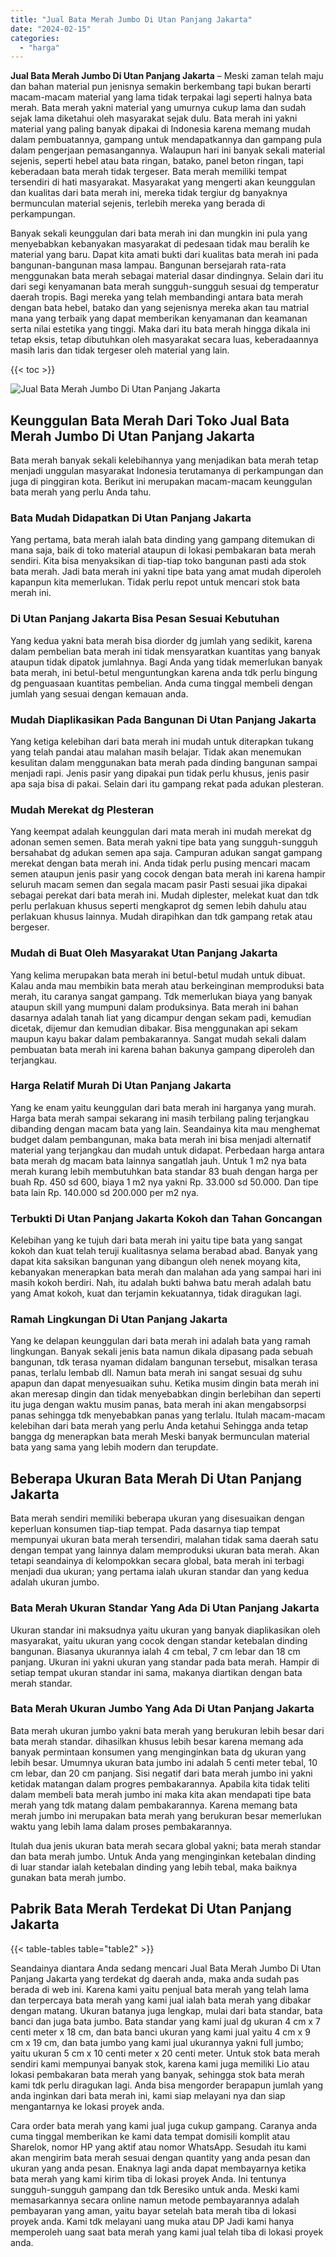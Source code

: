 ```yaml
---
title: "Jual Bata Merah Jumbo Di Utan Panjang Jakarta"
date: "2024-02-15"
categories: 
  - "harga"
---
```


**Jual Bata Merah Jumbo Di Utan Panjang Jakarta** – Meski zaman telah maju dan bahan material pun jenisnya semakin berkembang tapi bukan berarti macam-macam material yang lama tidak terpakai lagi seperti halnya bata merah. Bata merah yakni material yang umurnya cukup lama dan sudah sejak lama diketahui oleh masyarakat sejak dulu. Bata merah ini yakni material yang paling banyak dipakai di Indonesia karena memang mudah dalam pembuatannya, gampang untuk mendapatkannya dan gampang pula dalam pengerjaan pemasangannya. Walaupun hari ini banyak sekali material sejenis, seperti hebel atau bata ringan, batako, panel beton ringan, tapi keberadaan bata merah tidak tergeser. Bata merah memiliki tempat tersendiri di hati masyarakat. Masyarakat yang mengerti akan keunggulan dan kualitas dari bata merah ini, mereka tidak tergiur dg banyaknya bermunculan material sejenis, terlebih mereka yang berada di perkampungan.

Banyak sekali keunggulan dari bata merah ini dan mungkin ini pula yang menyebabkan kebanyakan masyarakat di pedesaan tidak mau beralih ke material yang baru. Dapat kita amati bukti dari kualitas bata merah ini pada bangunan-bangunan masa lampau. Bangunan bersejarah rata-rata menggunakan bata merah sebagai material dasar dindingnya. Selain dari itu dari segi kenyamanan bata merah sungguh-sungguh sesuai dg temperatur daerah tropis. Bagi mereka yang telah membandingi antara bata merah dengan bata hebel, batako dan yang sejenisnya mereka akan tau matrial mana yang terbaik yang dapat memberikan kenyamanan dan keamanan serta nilai estetika yang tinggi. Maka dari itu bata merah hingga dikala ini tetap eksis, tetap dibutuhkan oleh masyarakat secara luas, keberadaannya masih laris dan tidak tergeser oleh material yang lain.

{{< toc >}}

![Jual Bata Merah Jumbo Di Utan Panjang Jakarta](/images/jual-bata-merah-06.png)

## Keunggulan Bata Merah Dari Toko Jual Bata Merah Jumbo Di Utan Panjang Jakarta

Bata merah banyak sekali kelebihannya yang menjadikan bata merah tetap menjadi unggulan masyarakat Indonesia terutamanya di perkampungan dan juga di pinggiran kota. Berikut ini merupakan macam-macam keunggulan bata merah yang perlu Anda tahu.

### Bata Mudah Didapatkan Di Utan Panjang Jakarta

Yang pertama, bata merah ialah bata dinding yang gampang ditemukan di mana saja, baik di toko material ataupun di lokasi pembakaran bata merah sendiri. Kita bisa menyaksikan di tiap-tiap toko bangunan pasti ada stok bata merah. Jadi bata merah ini yakni tipe bata yang amat mudah diperoleh kapanpun kita memerlukan. Tidak perlu repot untuk mencari stok bata merah ini.

### Di Utan Panjang Jakarta Bisa Pesan Sesuai Kebutuhan

Yang kedua yakni bata merah bisa diorder dg jumlah yang sedikit, karena dalam pembelian bata merah ini tidak mensyaratkan kuantitas yang banyak ataupun tidak dipatok jumlahnya. Bagi Anda yang tidak memerlukan banyak bata merah, ini betul-betul menguntungkan karena anda tdk perlu bingung dg penguasaan kuantitas pembelian. Anda cuma tinggal membeli dengan jumlah yang sesuai dengan kemauan anda.

### Mudah Diaplikasikan Pada Bangunan Di Utan Panjang Jakarta

Yang ketiga kelebihan dari bata merah ini mudah untuk diterapkan tukang yang telah pandai atau malahan masih belajar. Tidak akan menemukan kesulitan dalam menggunakan bata merah pada dinding bangunan sampai menjadi rapi. Jenis pasir yang dipakai pun tidak perlu khusus, jenis pasir apa saja bisa di pakai. Selain dari itu gampang rekat pada adukan plesteran.

### Mudah Merekat dg Plesteran

Yang keempat adalah keunggulan dari mata merah ini mudah merekat dg adonan semen semen. Bata merah yakni tipe bata yang sungguh-sungguh bersahabat dg adukan semen apa saja. Campuran adukan sangat gampang merekat dengan bata merah ini. Anda tidak perlu pusing mencari macam semen ataupun jenis pasir yang cocok dengan bata merah ini karena hampir seluruh macam semen dan segala macam pasir Pasti sesuai jika dipakai sebagai perekat dari bata merah ini. Mudah diplester, melekat kuat dan tdk perlu perlakuan khusus seperti mengkaprot dg semen lebih dahulu atau perlakuan khusus lainnya. Mudah dirapihkan dan tdk gampang retak atau bergeser.

### Mudah di Buat Oleh Masyarakat Utan Panjang Jakarta

Yang kelima merupakan bata merah ini betul-betul mudah untuk dibuat. Kalau anda mau membikin bata merah atau berkeinginan memproduksi bata merah, itu caranya sangat gampang. Tdk memerlukan biaya yang banyak ataupun skill yang mumpuni dalam produksinya. Bata merah ini bahan dasarnya adalah tanah liat yang dicampur dengan sekam padi, kemudian dicetak, dijemur dan kemudian dibakar. Bisa menggunakan api sekam maupun kayu bakar dalam pembakarannya. Sangat mudah sekali dalam pembuatan bata merah ini karena bahan bakunya gampang diperoleh dan terjangkau.

### Harga Relatif Murah Di Utan Panjang Jakarta

Yang ke enam yaitu keunggulan dari bata merah ini harganya yang murah. Harga bata merah sampai sekarang ini masih terbilang paling terjangkau dibanding dengan macam bata yang lain. Seandainya kita mau menghemat budget dalam pembangunan, maka bata merah ini bisa menjadi alternatif material yang terjangkau dan mudah untuk didapat. Perbedaan harga antara bata merah dg macam bata lainnya sangatlah jauh. Untuk 1 m2 nya bata merah kurang lebih membutuhkan bata standar 83 buah dengan harga per buah Rp. 450 sd 600, biaya 1 m2 nya yakni Rp. 33.000 sd 50.000. Dan tipe bata lain Rp. 140.000 sd 200.000 per m2 nya.

### Terbukti Di Utan Panjang Jakarta Kokoh dan Tahan Goncangan

Kelebihan yang ke tujuh dari bata merah ini yaitu tipe bata yang sangat kokoh dan kuat telah teruji kualitasnya selama berabad abad. Banyak yang dapat kita saksikan bangunan yang dibangun oleh nenek moyang kita, kebanyakan menerapkan bata merah dan malahan ada yang sampai hari ini masih kokoh berdiri. Nah, itu adalah bukti bahwa batu merah adalah batu yang Amat kokoh, kuat dan terjamin kekuatannya, tidak diragukan lagi.

### Ramah Lingkungan Di Utan Panjang Jakarta

Yang ke delapan keunggulan dari bata merah ini adalah bata yang ramah lingkungan. Banyak sekali jenis bata namun dikala dipasang pada sebuah bangunan, tdk terasa nyaman didalam bangunan tersebut, misalkan terasa panas, terlalu lembab dll. Namun bata merah ini sangat sesuai dg suhu apapun dan dapat menyesuaikan suhu. Ketika musim dingin bata merah ini akan meresap dingin dan tidak menyebabkan dingin berlebihan dan seperti itu juga dengan waktu musim panas, bata merah ini akan mengabsorpsi panas sehingga tdk menyebabkan panas yang terlalu. Itulah macam-macam kelebihan dari bata merah yang perlu Anda ketahui Sehingga anda tetap bangga dg menerapkan bata merah Meski banyak bermunculan material bata yang sama yang lebih modern dan terupdate.

## Beberapa Ukuran Bata Merah Di Utan Panjang Jakarta

Bata merah sendiri memiliki beberapa ukuran yang disesuaikan dengan keperluan konsumen tiap-tiap tempat. Pada dasarnya tiap tempat mempunyai ukuran bata merah tersendiri, malahan tidak sama daerah satu dengan tempat yang lainnya dalam memproduksi ukuran bata merah. Akan tetapi seandainya di kelompokkan secara global, bata merah ini terbagi menjadi dua ukuran; yang pertama ialah ukuran standar dan yang kedua adalah ukuran jumbo.

### Bata Merah Ukuran Standar Yang Ada Di Utan Panjang Jakarta

Ukuran standar ini maksudnya yaitu ukuran yang banyak diaplikasikan oleh masyarakat, yaitu ukuran yang cocok dengan standar ketebalan dinding bangunan. Biasanya ukurannya ialah 4 cm tebal, 7 cm lebar dan 18 cm panjang. Ukuran ini yakni ukuran yang standar pada bata merah. Hampir di setiap tempat ukuran standar ini sama, makanya diartikan dengan bata merah standar.

### Bata Merah Ukuran Jumbo Yang Ada Di Utan Panjang Jakarta

Bata merah ukuran jumbo yakni bata merah yang berukuran lebih besar dari bata merah standar. dihasilkan khusus lebih besar karena memang ada banyak permintaan konsumen yang menginginkan bata dg ukuran yang lebih besar. Umumnya ukuran bata jumbo ini adalah 5 centi meter tebal, 10 cm lebar, dan 20 cm panjang. Sisi negatif dari bata merah jumbo ini yakni ketidak matangan dalam progres pembakarannya. Apabila kita tidak teliti dalam membeli bata merah jumbo ini maka kita akan mendapati tipe bata merah yang tdk matang dalam pembakarannya. Karena memang bata merah jumbo ini merupakan bata merah yang berukuran besar memerlukan waktu yang lebih lama dalam proses pembakarannya.

Itulah dua jenis ukuran bata merah secara global yakni; bata merah standar dan bata merah jumbo. Untuk Anda yang menginginkan ketebalan dinding di luar standar ialah ketebalan dinding yang lebih tebal, maka baiknya gunakan bata merah jumbo.

## Pabrik Bata Merah Terdekat Di Utan Panjang Jakarta

{{< table-tables table="table2" >}}

Seandainya diantara Anda sedang mencari Jual Bata Merah Jumbo Di Utan Panjang Jakarta yang terdekat dg daerah anda, maka anda sudah pas berada di web ini. Karena kami yaitu penjual bata merah yang telah lama dan terpercaya bata merah yang kami jual ialah bata merah yang dibakar dengan matang. Ukuran batanya juga lengkap, mulai dari bata standar, bata banci dan juga bata jumbo. Bata standar yang kami jual dg ukuran 4 cm x 7 centi meter x 18 cm, dan bata banci ukuran yang kami jual yaitu 4 cm x 9 cm x 19 cm, dan bata jumbo yang kami jual ukurannya yakni full jumbo; yaitu ukuran 5 cm x 10 centi meter x 20 centi meter. Untuk stok bata merah sendiri kami mempunyai banyak stok, karena kami juga memiliki Lio atau lokasi pembakaran bata merah yang banyak, sehingga stok bata merah kami tdk perlu diragukan lagi. Anda bisa mengorder berapapun jumlah yang anda inginkan dari bata merah ini, kami siap melayani nya dan siap mengantarnya ke lokasi proyek anda.

Cara order bata merah yang kami jual juga cukup gampang. Caranya anda cuma tinggal memberikan ke kami data tempat domisili komplit atau Sharelok, nomor HP yang aktif atau nomor WhatsApp. Sesudah itu kami akan mengirim bata merah sesuai dengan quantity yang anda pesan dan ukuran yang anda pesan. Enaknya lagi anda dapat membayarnya ketika bata merah yang kami kirim tiba di lokasi proyek Anda. Ini tentunya sungguh-sungguh gampang dan tdk Beresiko untuk anda. Meski kami memasarkannya secara online namun metode pembayarannya adalah pembayaran yang aman, yaitu bayar setelah bata merah tiba di lokasi proyek anda. Kami tdk melayani uang muka atau DP Jadi kami hanya memperoleh uang saat bata merah yang kami jual telah tiba di lokasi proyek anda.
